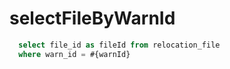 selectFileByWarnId
===
  ```sql
    select file_id as fileId from relocation_file
    where warn_id = #{warnId}
  ```